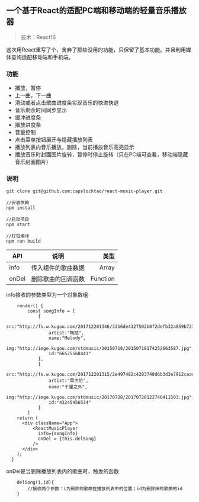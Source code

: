 ﻿## 一个基于React的适配PC端和移动端的轻量音乐播放器

> 技术：React16

这次用React重写了个，舍弃了那些没用的功能，只保留了基本功能。并且利用媒体查询适配移动端和手机端。

### 功能
 * 播放，暂停
 * 上一曲，下一曲
 * 滑动或者点击歌曲进度条实现音乐的快进快退
 * 音乐剩余时间同步显示
 * 缓冲进度条
 * 播放进度条
 * 音量控制
 * 点击菜单按钮展开与隐藏播放列表
 * 播放列表内音乐播放，删除，当前播放音乐高亮显示
 * 播放音乐时封面图片旋转，暂停时停止旋转（只在PC端可查看，移动端隐藏音乐封面图片）


### 说明
```
git clone git@github.com:capslocktao/react-music-player.git

//安装依赖
npm install

//启动项目
npm start

//打包编译
npm run build
```

| API           | 说明               | 类型      |
| ------------- |:------------------:| --------:|
| info          | 传入组件的歌曲数据    | Array    |
| onDel         | 删除歌曲的回调函数    | Function |

info接收的参数类型为一个对象数组
```
    render() {
        const songInfo = [
            {
                src:"http://fs.w.kugou.com/201712281346/32b6de4127502b0f2defb32a859b7278/G048/M00/1B/0F/EJQEAFYl4ZuAUSEVAEIa293rBH4619.mp3",
                artist:"陶喆",
                name:"Melody",
                img:"http://imge.kugou.com/stdmusic/20150718/20150718174252663587.jpg",
                id:"66575568441"
            },
            {
                src:"http://fs.w.kugou.com/201712281315/2e497482c4283748d6b3d3e7912caada/G010/M07/1F/1D/qoYBAFUKLG2AFwOuAD6hYqqxfPE635.mp3",
                artist:"周杰伦",
                name:"千里之外",
                img:"http://imge.kugou.com/stdmusic/20170728/20170728122746411503.jpg",
                id:"43245456534"
            }
        ]
    return (
      <div className="App">
          <ReactMusicPlayer
            info={songInfo}
            onDel = {this.delSong}
          />
      </div>
    );
  }
```
onDel是当删除播放列表内的歌曲时，触发的函数
```
    delSong(i,id){
        //接收两个参数：i为删除的歌曲在播放列表中的位置；id为删除掉的歌曲的id
    }
```
